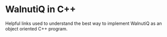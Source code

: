 # WalnutiQ in C++

Helpful links used to understand the best way to implement
WalnutiQ as an object oriented C++ program.

